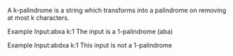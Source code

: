 A k-palindrome is a string which transforms into a palindrome on removing at most k characters. 

Example
Input:abxa k:1
The input is a 1-palindrome (aba)


Example
Input:abdxa k:1
This input is not a 1-palindrome
